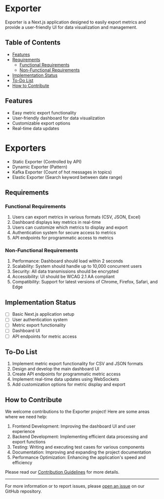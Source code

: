 # Exporter

Exporter is a Next.js application designed to easily export metrics and provide a user-friendly UI for data visualization and management.

## Table of Contents
- [Features](#features)
- [Requirements](#requirements)
  - [Functional Requirements](#functional-requirements)
  - [Non-Functional Requirements](#non-functional-requirements)
- [Implementation Status](#implementation-status)
- [To-Do List](#to-do-list)
- [How to Contribute](#how-to-contribute)

## Features

- Easy metric export functionality
- User-friendly dashboard for data visualization
- Customizable export options
- Real-time data updates

# Exporters

- Static Exporter (Controlled by API)
- Dynamic Exporter (Pattern)
- Kafka Exporter (Count of hot messages in topics)
- Elastic Exporter (Search keyword between date range)

## Requirements

### Functional Requirements

1. Users can export metrics in various formats (CSV, JSON, Excel)
2. Dashboard displays key metrics in real-time
3. Users can customize which metrics to display and export
4. Authentication system for secure access to metrics
5. API endpoints for programmatic access to metrics

### Non-Functional Requirements

1. Performance: Dashboard should load within 2 seconds
2. Scalability: System should handle up to 10,000 concurrent users
3. Security: All data transmissions should be encrypted
4. Accessibility: UI should be WCAG 2.1 AA compliant
5. Compatibility: Support for latest versions of Chrome, Firefox, Safari, and Edge

## Implementation Status

- [ ] Basic Next.js application setup
- [ ] User authentication system
- [ ] Metric export functionality
- [ ] Dashboard UI
- [ ] API endpoints for metric access

## To-Do List

1. Implement metric export functionality for CSV and JSON formats
2. Design and develop the main dashboard UI
3. Create API endpoints for programmatic metric access
4. Implement real-time data updates using WebSockets
5. Add customization options for metric display and export

## How to Contribute

We welcome contributions to the Exporter project! Here are some areas where we need help:

1. Frontend Development: Improving the dashboard UI and user experience
2. Backend Development: Implementing efficient data processing and export functions
3. Testing: Writing and executing test cases for various components
4. Documentation: Improving and expanding the project documentation
5. Performance Optimization: Enhancing the application's speed and efficiency

Please read our [Contribution Guidelines](CONTRIBUTING.md) for more details.

---

For more information or to report issues, please [open an issue](https://github.com/titainper/exporter/issues) on our GitHub repository.